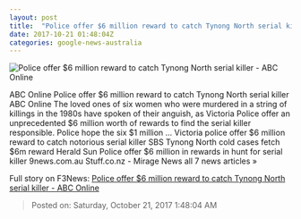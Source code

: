 ```yaml
---
layout: post
title:  "Police offer $6 million reward to catch Tynong North serial killer - ABC Online"
date: 2017-10-21 01:48:04Z
categories: google-news-australia
---
```


![Police offer $6 million reward to catch Tynong North serial killer - ABC Online](http://www.abc.net.au/news/image/9072896-1x1-700x700.jpg)

ABC Online Police offer $6 million reward to catch Tynong North serial killer ABC Online The loved ones of six women who were murdered in a string of killings in the 1980s have spoken of their anguish, as Victoria Police offer an unprecedented $6 million worth of rewards to find the serial killer responsible. Police hope the six $1 million ... Victoria police offer $6 million reward to catch notorious serial killer SBS Tynong North cold cases fetch $6m reward Herald Sun Police offer $6 million in rewards in hunt for serial killer 9news.com.au Stuff.co.nz - Mirage News all 7 news articles »


Full story on F3News: [Police offer $6 million reward to catch Tynong North serial killer - ABC Online](http://www.f3nws.com/n/fAH3sC)

> Posted on: Saturday, October 21, 2017 1:48:04 AM
